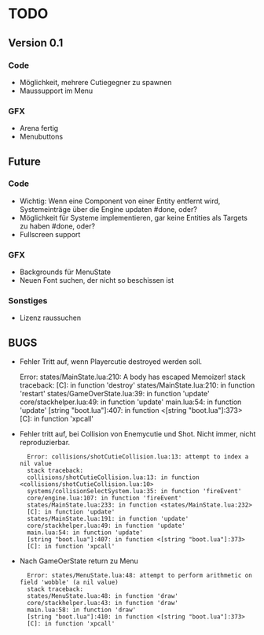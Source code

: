 TODO
====

## Version 0.1

### Code
- Möglichkeit, mehrere Cutiegegner zu spawnen
- Maussupport im Menu

### GFX
- Arena fertig
- Menubuttons

## Future

### Code
- Wichtig: Wenn eine Component von einer Entity entfernt wird, Systemeinträge über die Engine updaten #done, oder?
- Möglichkeit für Systeme implementieren, gar keine Entities als Targets zu haben #done, oder?
- Fullscreen support

### GFX
- Backgrounds für MenuState
- Neuen Font suchen, der nicht so beschissen ist

### Sonstiges
- Lizenz raussuchen

## BUGS
- Fehler Tritt auf, wenn Playercutie destroyed werden soll. 	

	Error: states/MainState.lua:210: A body has escaped Memoizer!
		stack traceback:
        [C]: in function 'destroy'
        states/MainState.lua:210: in function 'restart'
        states/GameOverState.lua:39: in function 'update'
        core/stackhelper.lua:49: in function 'update'
        main.lua:54: in function 'update'
        [string "boot.lua"]:407: in function <[string "boot.lua"]:373>
        [C]: in function 'xpcall'

- Fehler tritt auf, bei Collision von Enemycutie und Shot. Nicht immer, nicht reproduzierbar.

        Error: collisions/shotCutieCollision.lua:13: attempt to index a nil value
        stack traceback:
        collisions/shotCutieCollision.lua:13: in function <collisions/shotCutieCollision.lua:10>
        systems/collisionSelectSystem.lua:35: in function 'fireEvent'
        core/engine.lua:107: in function 'fireEvent'
        states/MainState.lua:233: in function <states/MainState.lua:232>
        [C]: in function 'update'
        states/MainState.lua:191: in function 'update'
        core/stackhelper.lua:49: in function 'update'
        main.lua:54: in function 'update'
        [string "boot.lua"]:407: in function <[string "boot.lua"]:373>
        [C]: in function 'xpcall'

- Nach GameOerState return zu Menu

        Error: states/MenuState.lua:48: attempt to perform arithmetic on field 'wobble' (a nil value)
        stack traceback:
        states/MenuState.lua:48: in function 'draw'
        core/stackhelper.lua:43: in function 'draw'
        main.lua:58: in function 'draw'
        [string "boot.lua"]:410: in function <[string "boot.lua"]:373>
        [C]: in function 'xpcall'